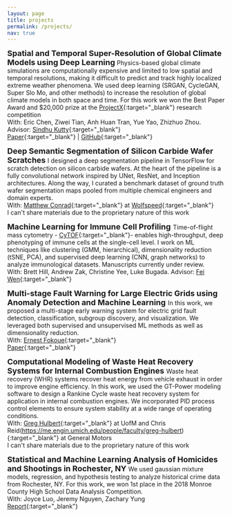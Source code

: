 ```yaml
---
layout: page
title: projects
permalink: /projects/
nav: true
---
```


<font size="+1"> <b> Spatial and Temporal Super-Resolution of Global Climate Models using Deep Learning </b></font>
Physics-based global climate simulations are computationally expensive and limited to low spatial and temporal resolutions, making it difficult to predict and track highly localized extreme weather phenomena. We used deep learning (SRGAN, CycleGAN, Super Slo Mo, and other methods) to increase the resolution of global climate models in both space and time. For this work we won the Best Paper Award and $20,000 prize at the [ProjectX](https://www.projectx2020.com/){:target="\_blank"} research competition
<br>
With: Eric Chen, Ziwei Tian, Anh Huan Tran, Yue Yao, Zhizhuo Zhou. Advisor: [Sindhu Kutty](https://www.cs.swarthmore.edu/~sindhu/){:target="\_blank"}
<br>
[Paper](https://drive.google.com/file/d/1cbwTb7DNe0vRZiN9hg53W5MZdRbXJqsg/view?usp=sharing){:target="\_blank"} | [GitHub](https://github.com/ericch99/bayes-and-blue){:target="\_blank"}
<br>

<font size="+1"> <b> Deep Semantic Segmentation of Silicon Carbide Wafer Scratches </b> </font>
I designed a deep segmentation pipeline in TensorFlow for scratch detection on silicon carbide wafers. At the heart of the pipeline is a fully convolutional network inspired by UNet, ResNet, and Inception architectures. Along the way, I curated a benchmark dataset of ground truth wafer segmentation maps pooled from multiple chemical engineers and domain experts.
<br>
With: [Matthew Conrad](https://www.linkedin.com/in/matthewdavidconrad/){:target="\_blank"} at [Wolfspeed](https://www.wolfspeed.com/){:target="\_blank"}
<br>
I can't share materials due to the proprietary nature of this work
<br>

<font size="+1"> <b>Machine Learning for Immune Cell Profiling</b> </font>
Time-of-flight mass cytometry - [CyTOF](https://www.fluidigm.com/products/helios){:target="\_blank"}- enables high-throughput, deep phenotyping of immune cells at the single-cell level. I work on ML techniques like clustering (GMM, hierarchical), dimensionality reduction (tSNE, PCA), and supervised deep learning (CNN, graph networks) to analyze immunological datasets. Manuscripts currently under review.
<br>
With: Brett Hill, Andrew Zak, Christine Yee, Luke Bugada. Advisor: [Fei Wen](http://cheresearch.engin.umich.edu/wen/){:target="\_blank"}
<br>


<font size="+1"> <b>Multi-stage Fault Warning for Large Electric Grids using Anomaly Detection and Machine Learning</b> </font>
In this work, we proposed a multi-stage early warning system for electric grid fault detection, classification, subgroup discovery, and visualization. We leveraged both supervised and unsupervised ML methods as well as dimensionality reduction.
<br>
With: [Ernest Fokoue](https://www.rit.edu/directory/epfeqa-ernest-fokoue){:target="\_blank"}
<br>
[Paper](http://ma.fme.vutbr.cz/archiv/8_2/ma_8_2_2_raja_fokoue_final.pdf){:target="\_blank"}

<font size="+1"> <b>Computational Modeling of Waste Heat Recovery Systems for Internal Combustion Engines</b> </font>
Waste heat recovery (WHR) systems recover heat energy from vehicle exhaust in order to improve engine efficiency. In this work, we used the GT-Power modeling software to design a Rankine Cycle waste heat recovery system for application in internal combustion engines. We incorporated PID process control elements to ensure system stability at a wide range of operating conditions.
<br>
With: [Greg Hulbert](https://me.engin.umich.edu/people/faculty/greg-hulbert){:target="\_blank"} at UofM and Chris Reid(https://me.engin.umich.edu/people/faculty/greg-hulbert){:target="\_blank"} at General Motors
<br>
I can't share materials due to the proprietary nature of this work
<br>

<font size="+1"> <b>Statistical and Machine Learning Analysis of Homicides and Shootings in Rochester, NY </b></font>
We used gaussian mixture models, regression, and hypothesis testing to analyze historical crime data from Rochester, NY. For this work, we won 1st place in the 2018 Monroe County High School Data Analysis Competition.
<br>
With: Joyce Luo, Jeremy Nguyen, Zachary Yung
<br>
[Report](https://drive.google.com/file/d/1jvKaF2qBM_dsybzr1LE5V6hioJg5Cm_T/view){:target="\_blank"}







